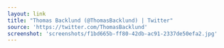```yaml
---
layout: link
title: "Thomas Backlund (@ThomasBacklund) | Twitter"
source: 'https://twitter.com/ThomasBacklund'
screenshot: 'screenshots/f1bd665b-ff80-42db-ac91-2337de50efa2.jpg'
---
```


